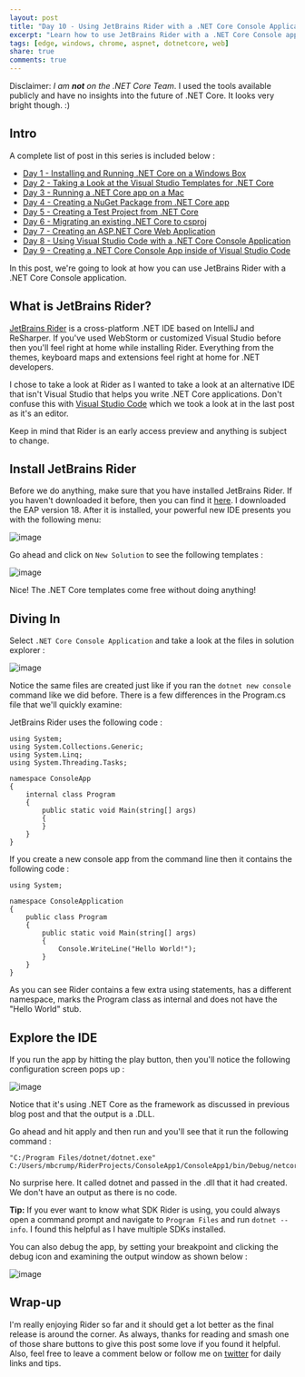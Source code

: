 ```yaml
---
layout: post
title: "Day 10 - Using JetBrains Rider with a .NET Core Console Application"
excerpt: "Learn how to use JetBrains Rider with a .NET Core Console application"
tags: [edge, windows, chrome, aspnet, dotnetcore, web]
share: true
comments: true
---
```


Disclaimer: *I am **not** on the .NET Core Team*. I used the tools available publicly and have no insights into the future of .NET Core. It looks very bright though. :)

## Intro

A complete list of post in this series is included below :

* [Day 1 - Installing and Running .NET Core on a Windows Box](http://michaelcrump.net/getting-started-with-aspnetcore/)
* [Day 2 - Taking a Look at the Visual Studio Templates for .NET Core](http://michaelcrump.net/part2-aspnetcore/)
* [Day 3 - Running a .NET Core app on a Mac](http://michaelcrump.net/part3-aspnetcore/)
* [Day 4 - Creating a NuGet Package from .NET Core app](http://michaelcrump.net/part4-aspnetcore/)
* [Day 5 - Creating a Test Project from .NET Core](http://michaelcrump.net/part5-aspnetcore/)
* [Day 6 - Migrating an existing .NET Core to csproj](http://michaelcrump.net/part6-aspnetcore/)
* [Day 7 - Creating an ASP.NET Core Web Application](http://michaelcrump.net/part7-aspnetcore/)
* [Day 8 - Using Visual Studio Code with a .NET Core Console Application](http://michaelcrump.net/part8-aspnetcore/)
* [Day 9 - Creating a .NET Core Console App inside of Visual Studio Code](http://michaelcrump.net/part9-aspnetcore/)

In this post, we're going to look at how you can use JetBrains Rider with a .NET Core Console application. 

## What is JetBrains Rider?

[JetBrains Rider](https://www.jetbrains.com/rider/) is a cross-platform .NET IDE  based on IntelliJ and ReSharper. If you've used WebStorm or customized Visual Studio before then you'll feel right at home while installing Rider. Everything from the themes, keyboard maps and extensions feel right at home for .NET developers. 

I chose to take a look at Rider as I wanted to take a look at an alternative IDE that isn't Visual Studio that helps you write .NET Core applications. Don't confuse this with [Visual Studio Code](http://michaelcrump.net/part8-aspnetcore/) which we took a look at in the last post as it's an editor. 

Keep in mind that Rider is an early access preview and anything is subject to change. 

## Install JetBrains Rider 

Before we do anything, make sure that you have installed JetBrains Rider. If you haven't downloaded it before, then you can find it [here](https://www.jetbrains.com/rider/download/). I downloaded the EAP version 18.  After it is installed, your powerful new IDE presents you with the following menu: 

![image](/files/ridermainmenu.png)

Go ahead and click on `New Solution` to see the following templates : 

![image](/files/riderdotnetcorelist.png)

Nice! The .NET Core templates come free without doing anything! 

## Diving In

Select `.NET Core Console Application` and take a look at the files in solution explorer : 

![image](/files/riderconsoleapp1.png)

Notice the same files are created just like if you ran the `dotnet new console` command like we did before. There is a few differences in the Program.cs file that we'll quickly examine:

JetBrains Rider uses the following code : 

	using System;
	using System.Collections.Generic;
	using System.Linq;
	using System.Threading.Tasks;
	
	namespace ConsoleApp
	{
	    internal class Program
	    {
	        public static void Main(string[] args)
	        {
	        }
	    }
	}


If you create a new console app from the command line then it contains the following code :

	using System;
	
	namespace ConsoleApplication
	{
	    public class Program
	    {
	        public static void Main(string[] args)
	        {
	            Console.WriteLine("Hello World!");
	        }
	    }
	}

As you can see Rider contains a few extra using statements, has a different namespace, marks the Program class as internal and does not have the "Hello World" stub. 

## Explore the IDE

If you run the app by hitting the play button, then you'll notice the following configuration screen pops up : 

![image](/files/riderconfig.png)

Notice that it's using .NET Core as the framework as discussed in previous blog post and that the output is a .DLL. 

Go ahead and hit apply and then run and you'll see that it run the following command : 

	"C:/Program Files/dotnet/dotnet.exe" C:/Users/mbcrump/RiderProjects/ConsoleApp1/ConsoleApp1/bin/Debug/netcoreapp1.0/ConsoleApp1.dll

No surprise here. It called dotnet and passed in the .dll that it had created. We don't have an output as there is no code. 

**Tip:** If you ever want to know what SDK Rider is using, you could always open a command prompt and navigate to `Program Files` and run `dotnet --info`. I found this helpful as I have multiple SDKs installed. 

You can also debug the app, by setting your breakpoint and clicking the debug icon and examining the output window as shown below : 

![image](/files/riderdebug.png)

## Wrap-up

I'm really enjoying Rider so far and it should get a lot better as the final release is around the corner. As always, thanks for reading and smash one of those share buttons to give this post some love if you found it helpful. Also, feel free to leave a comment below or follow me on [twitter](http://twitter.com/mbcrump) for daily links and tips. 